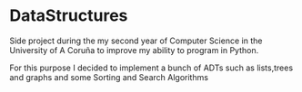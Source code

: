 # DataStructures

Side project during the my second year of Computer Science in the University of A Coruña to improve my ability to program in Python.

For this purpose I decided to implement a bunch of ADTs such as lists,trees and graphs and some Sorting and Search Algorithms
